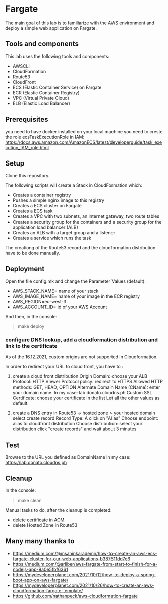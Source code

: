 # Fargate

The main goal of this lab is to familiarize with the AWS environment and deploy a simple web application on Fargate.

## Tools and components

This lab uses the following tools and components:

- AWSCLI
- CloudFormation
- Route53
- CloudFront
- ECS (Elastic Container Service) on Fargate
- ECR (Elastic Container Registry)
- VPC (Virtual Private Cloud)
- ELB (Elastic Load Balancer)

## Prerequisites

you need to have docker installed on your local machine
you need to creste the role ecsTaskExecutionRole in IAM:
https://docs.aws.amazon.com/AmazonECS/latest/developerguide/task_execution_IAM_role.html

## Setup

Clone this repository.

The following scripts will create a Stack in CloudFormation which:

- Creates a container registry
- Pushes a simple nginx image to this registry
- Creates a ECS cluster on Fargate
- Creates a ECS task
- Creates a VPC with two subnets, an internet gateway, two route tables
- Creates a security group for the containers and a security group for the application load balancer (ALB)
- Creates an ALB with a target group and a listener
- Creates a service which runs the task

The creationg of the Route53 record and the cloudformation distribution have to be done manually.

## Deployment

Open the file config.mk and change the Parameter Values (default):

- AWS_STACK_NAME= name of your stack
- AWS_IMAGE_NAME= name of your image in the ECR registry
- AWS_REGION=eu-west-3
- AWS_ACCOUNT_ID= id of your AWS Account

And then, in the console:

> make deploy

### configure DNS lookup, add a cloudformation distribution and link to the certificate

As of the 16.12.2021, custom origins are not supported in Cloudformation.

In order to redirect your URL to cloud front, you have to :

1. create a cloud front distribution
   Origin Domain: choose your ALB
   Protocol: HTTP
   Viewer Protocol policy: redirect to HTTPS
   Allowed HTTP methods: GET, HEAD, OPTION
   Alternate Domain Name (CName): enter your domain name. In my case: lab.donato.cloudns.ph
   Custom SSL Certificate: choose your certificate in the list
   Let all the other values as default.

2. create a DNS entry in Route53 -> hosted zone > your hosted domain
   select create record
   Record Type: A
   click on "Alias"
   Choose endpoint: alias to cloudfront distribution
   Choose distribution: select your distribution
   click "create records" and wait about 3 minutes

## Test

Browse to the URL you defined as DomainName
In my case: https://lab.donato.cloudns.ph

## Cleanup

In the console:

> make clean

Manual tasks to do, after the cleanup is completed:

- delete certificate in ACM
- delete Hosted Zone in Route53

## Many many thanks to

- https://medium.com/@msahinkarademir/how-to-create-an-aws-ecs-fargate-cluster-for-our-web-applications-b387611dd7e6
- https://medium.com/@arliber/aws-fargate-from-start-to-finish-for-a-nodejs-app-9a0e5fbf6361
- https://mydeveloperplanet.com/2021/10/12/how-to-deploy-a-spring-boot-app-on-aws-fargate/
- https://mydeveloperplanet.com/2021/10/26/how-to-create-an-aws-cloudformation-fargate-template/
- https://github.com/nathanpeck/aws-cloudformation-fargate
